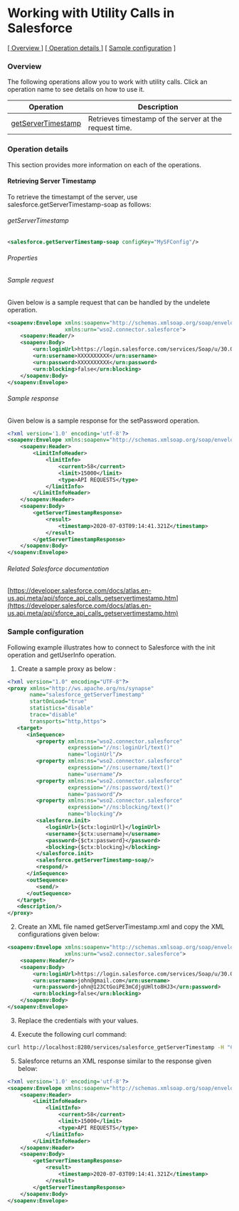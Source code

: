 # Working with Utility Calls in Salesforce

[[ Overview ]](#overview)  [[ Operation details ]](#operation-details) [ [Sample configuration](#sample-configuration) ]

### Overview 

The following operations allow you to work with utility calls. Click an operation name to see details on how to use it.

| Operation        | Description |
| ------------- |-------------|
| [getServerTimestamp](#get-server-timestamp)    | Retrieves timestamp of the server at the request time. |

### Operation details

This section provides more information on each of the operations.

#### Retrieving Server Timestamp

To retrieve the timestampt of the server, use salesforce.getServerTimestamp-soap as follows:

###### getServerTimestamp
```xml
<salesforce.getServerTimestamp-soap configKey="MySFConfig"/>
```
###### Properties

###### Sample request

Given below is a sample request that can be handled by the undelete operation.

```xml
<soapenv:Envelope xmlns:soapenv="http://schemas.xmlsoap.org/soap/envelope/"
                  xmlns:urn="wso2.connector.salesforce">
    <soapenv:Header/>
    <soapenv:Body>
        <urn:loginUrl>https://login.salesforce.com/services/Soap/u/30.0</urn:loginUrl>
        <urn:username>XXXXXXXXXX</urn:username>
        <urn:password>XXXXXXXXXX</urn:password>
        <urn:blocking>false</urn:blocking>
    </soapenv:Body>
</soapenv:Envelope> 
```

###### Sample response

Given below is a sample response for the setPassword operation.

```xml
<?xml version='1.0' encoding='utf-8'?>
<soapenv:Envelope xmlns:soapenv="http://schemas.xmlsoap.org/soap/envelope/" xmlns="urn:partner.soap.sforce.com">
    <soapenv:Header>
        <LimitInfoHeader>
            <limitInfo>
                <current>58</current>
                <limit>15000</limit>
                <type>API REQUESTS</type>
            </limitInfo>
        </LimitInfoHeader>
    </soapenv:Header>
    <soapenv:Body>
        <getServerTimestampResponse>
            <result>
                <timestamp>2020-07-03T09:14:41.321Z</timestamp>
            </result>
        </getServerTimestampResponse>
    </soapenv:Body>
</soapenv:Envelope>
```

###### Related Salesforce documentation

[https://developer.salesforce.com/docs/atlas.en-us.api.meta/api/sforce_api_calls_getservertimestamp.htm](https://developer.salesforce.com/docs/atlas.en-us.api.meta/api/sforce_api_calls_getservertimestamp.htm)


### Sample configuration

Following example illustrates how to connect to Salesforce with the init operation and getUserInfo operation.

1. Create a sample proxy as below :

```xml
<?xml version="1.0" encoding="UTF-8"?>
<proxy xmlns="http://ws.apache.org/ns/synapse"
       name="salesforce_getServerTimestamp"
       startOnLoad="true"
       statistics="disable"
       trace="disable"
       transports="http,https">
   <target>
      <inSequence>
         <property xmlns:ns="wso2.connector.salesforce"
                   expression="//ns:loginUrl/text()"
                   name="loginUrl"/>
         <property xmlns:ns="wso2.connector.salesforce"
                   expression="//ns:username/text()"
                   name="username"/>
         <property xmlns:ns="wso2.connector.salesforce"
                   expression="//ns:password/text()"
                   name="password"/>
         <property xmlns:ns="wso2.connector.salesforce"
                   expression="//ns:blocking/text()"
                   name="blocking"/>
         <salesforce.init>
            <loginUrl>{$ctx:loginUrl}</loginUrl>
            <username>{$ctx:username}</username>
            <password>{$ctx:password}</password>
            <blocking>{$ctx:blocking}</blocking>
         </salesforce.init>
         <salesforce.getServerTimestamp-soap/>
         <respond/>
      </inSequence>
      <outSequence>
         <send/>
      </outSequence>
   </target>
   <description/>
</proxy>                              
```
2. Create an XML file named getServerTimestamp.xml and copy the XML configurations given below:

```xml
<soapenv:Envelope xmlns:soapenv="http://schemas.xmlsoap.org/soap/envelope/"
                  xmlns:urn="wso2.connector.salesforce">
    <soapenv:Header/>
    <soapenv:Body>
        <urn:loginUrl>https://login.salesforce.com/services/Soap/u/30.0</urn:loginUrl>
        <urn:username>john@gmail.com</urn:username>
        <urn:password>john@123CtGoiPE3mCdjgUHlto8HJ3</urn:password>
        <urn:blocking>false</urn:blocking>
    </soapenv:Body>
</soapenv:Envelope>                              
```
3. Replace the credentials with your values.

4. Execute the following curl command:

```bash
curl http://localhost:8280/services/salesforce_getServerTimestamp -H "Content-Type: text/xml" -d @getServerTimestamp.xml
```
5. Salesforce returns an XML response similar to the response given below:
 
```xml
<?xml version='1.0' encoding='utf-8'?>
<soapenv:Envelope xmlns:soapenv="http://schemas.xmlsoap.org/soap/envelope/" xmlns="urn:partner.soap.sforce.com">
    <soapenv:Header>
        <LimitInfoHeader>
            <limitInfo>
                <current>58</current>
                <limit>15000</limit>
                <type>API REQUESTS</type>
            </limitInfo>
        </LimitInfoHeader>
    </soapenv:Header>
    <soapenv:Body>
        <getServerTimestampResponse>
            <result>
                <timestamp>2020-07-03T09:14:41.321Z</timestamp>
            </result>
        </getServerTimestampResponse>
    </soapenv:Body>
</soapenv:Envelope>
```
